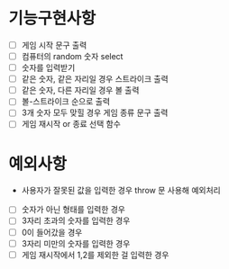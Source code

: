 # 기능구현사항

- [ ] 게임 시작 문구 출력
- [ ] 컴퓨터의 random 숫자 select
- [ ] 숫자를 입력받기
- [ ] 같은 숫자, 같은 자리일 경우 스트라이크 출력
- [ ] 같은 숫자, 다른 자리일 경우 볼 출력
- [ ] 볼-스트라이크 순으로 출력
- [ ] 3개 숫자 모두 맞힐 경우 게임 종류 문구 출력
- [ ] 게임 재시작 or 종료 선택 함수

# 예외사항
- 사용자가 잘못된 값을 입력한 경우 throw 문 사용해 예외처리
- [ ] 숫자가 아닌 형태를 입력한 경우
- [ ] 3자리 초과의 숫자를 입력한 경우 
- [ ] 0이 들어갔을 경우
- [ ] 3자리 미만의 숫자를 입력한 경우
- [ ] 게임 재시작에서 1,2를 제외한 걸 입력한 경우